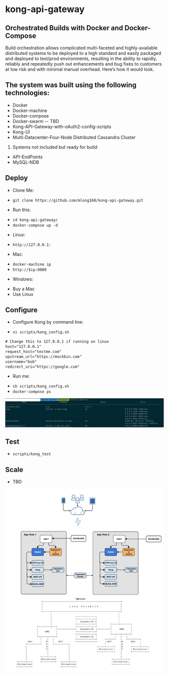 # kong-api-gateway

## Orchestrated Builds with Docker and Docker-Compose

Build orchestration allows complicated multi-faceted and highly-available distributed systems to be deployed to a high standard and easily packaged and deployed to test/prod environments, resulting in the ability to rapidly, reliably and repeatedly push out enhancements and bug fixes to customers at low risk and with minimal manual overhead. Here’s how it would look. 

## The system was built using the following technologies:
- Docker
- Docker-machine
- Docker-compose
- Docker-swarm -- TBD
- Kong-API-Gateway-with-oAuth2-config-scripts
- Kong-UI
- Multi-Datacenter-Four-Node Distributed Cassandra Cluster
1. Systems not included but ready for build:
  * API-EndPoints
  * MySQL-NDB

## Deploy

- Clone Me: 
 * `git clone https://github.com/mlong168/kong-api-gateway.git`
- Run this: 
 * `cd kong-api-gateway/`
 * `docker-compose up -d`
- Linux:
 * `http://127.0.0.1:`
- Mac:
 * `docker-machine ip`
 * `http://$ip:8080`
- Windows:
 * Buy a Mac
 * Use Linux

## Configure

- Configure Kong by command line:
 * `vi scripts/kong_config.sh`
```
# Change this to 127.0.0.1 if running on linux
host="127.0.0.1"
request_host="testme.com"
upstream_url="https://mockbin.com"
username="bob"
redirect_uri="https://google.com"
```
- Run me:
 * `sh scripts/kong_config.sh`
 * `docker-compose ps`

![output](/img/docker-ps.jpg?raw=true)

## Test
 * `scripts/kong_test`

## Scale

- TBD

![Kong-APIGateway](/img/Kong-APIGateway-Architecture.png?raw=true)
